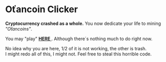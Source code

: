 # Oťancoin Clicker

**Cryptocurrency crashed as a whole.** You now dedicate your life to mining *"Oťancoins"*.

You may "play" [**HERE** ](http://clicker.otan.cz). Although there´s nothing much to do right now.

No idea why you are here, 1/2 of it is not working, the other is trash.  
I might redo all of this, I might not. Feel free to steal this horrible code.
